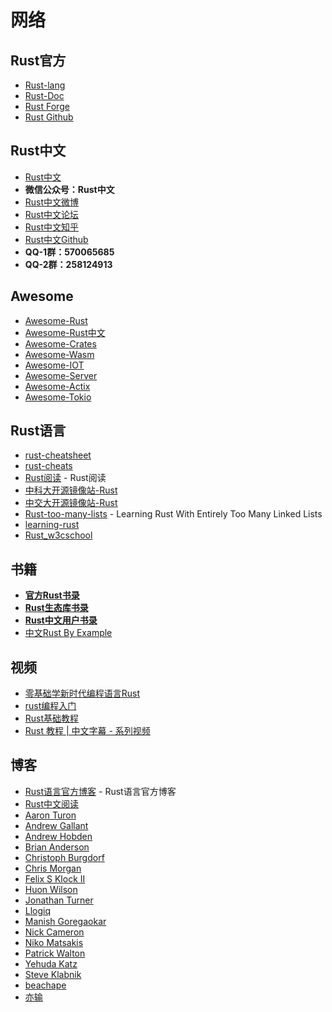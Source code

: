 # 网络

## Rust官方

* [Rust-lang]( https://www.rust-lang.org  )
* [Rust-Doc](https://rustlang-cn.org/office/rust/)
* [Rust Forge](https://forge.rust-lang.org/)
* [Rust Github](https://github.com/rust-lang)

## Rust中文

- [Rust中文](https://rustlang-cn.org)
- **微信公众号：Rust中文**
- [Rust中文微博](https://weibo.com/kriry?is_all=1)
- [Rust中文论坛](http://kriry.com/a/community/rust)
- [Rust中文知乎](https://zhuanlan.zhihu.com/rustlang-cn)
- [Rust中文Github](https://github.com/rustlang-cn)
- **QQ-1群：570065685**
- **QQ-2群：258124913**

## Awesome

- [Awesome-Rust](https://github.com/rust-unofficial/awesome-rust/blob/master/README.md)
- [Awesome-Rust中文](/www/www.html#rust中文)
- [Awesome-Crates](https://rustlang-cn.org/www/crates.html)
- [Awesome-Wasm](https://rustlang-cn.org/www/wasm.html)
- [Awesome-IOT](https://rustlang-cn.org/www/iot.html)
- [Awesome-Server](https://rustlang-cn.org/www/server.html)
- [Awesome-Actix](https://rustlang-cn.org/www/actix.html)
- [Awesome-Tokio](https://rustlang-cn.org/www/tokio.html)

## Rust语言

* [rust-cheatsheet](https://upsuper.github.io/rust-cheatsheet)
* [rust-cheats](https://cheats.rs/)
* [Rust阅读](https://readrust.net/) - Rust阅读
* [中科大开源镜像站-Rust](https://mirrors.ustc.edu.cn/)
* [中交大开源镜像站-Rust](https://mirrors.sjtug.sjtu.edu.cn/#/)
* [Rust-too-many-lists](http://cglab.ca/~abeinges/blah/too-many-lists/book/) - Learning Rust With Entirely Too Many Linked Lists
* [learning-rust](https://learning-rust.github.io/docs/a1.why_rust.html)
* [Rust_w3cschool](https://www.w3cschool.cn/doc_rust/)

## 书籍

* [**官方Rust书录**](https://rustlang-cn.org/office/rust/)
* [**Rust生态库书录**](https://rustlang-cn.org/crates/)
* [**Rust中文用户书录**](https://rustlang-cn.org/users/)
* [中文Rust By Example](https://rustwiki.org/zh-CN/rust-by-example/index.html)

## 视频

- [零基础学新时代编程语言Rust](https://edu.51cto.com/course/19232.html)
- [rust编程入门](https://space.bilibili.com/382863456/channel/detail?cid=86206)
- [Rust基础教程](https://nodelover.me/course/rust-basic)
- [Rust 教程 | 中文字幕 - 系列视频](https://space.bilibili.com/331415319?spm_id_from=333.788.b_765f7570696e666f.2)

## 博客

* [Rust语言官方博客](https://blog.rust-lang.org/) - Rust语言官方博客
* [Rust中文阅读](https://rustlang-cn.org/read/)
* [Aaron Turon](http://aturon.github.io/)
* [Andrew Gallant](http://blog.burntsushi.net/)
* [Andrew Hobden](https://hoverbear.org/tags/#rust)
* [Brian Anderson](https://brson.github.io/blog/index.html)
* [Christoph Burgdorf](https://cburgdorf.wordpress.com/)
* [Chris Morgan](http://chrismorgan.info/blog/tags/rust.html)
* [Felix S Klock II](http://blog.pnkfx.org/)
* [Huon Wilson](https://huonw.github.io/blog/)
* [Jonathan Turner](http://www.jonathanturner.org/)
* [Llogiq](http://llogiq.github.io/)
* [Manish Goregaokar](https://manishearth.github.io/)
* [Nick Cameron](http://featherweightmusings.blogspot.fr/)
* [Niko Matsakis](http://smallcultfollowing.com/babysteps/)
* [Patrick Walton](https://pcwalton.github.io/)
* [Yehuda Katz](http://yehudakatz.com/)
* [Steve Klabnik](http://words.steveklabnik.com/)
* [beachape](https://beachape.com/)
* [亦输](http://www.cnblogs.com/pyzh)
